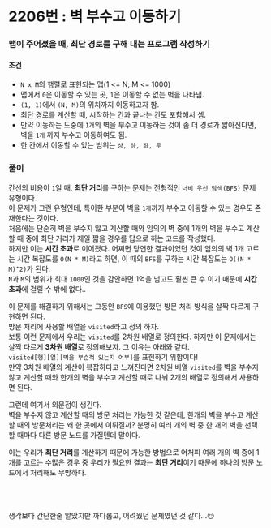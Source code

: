 # 2206번 : 벽 부수고 이동하기
### 맵이 주어졌을 때, 최단 경로를 구해 내는 프로그램 작성하기
#### 조건
- ```N x M```의 행렬로 표현되는 맵(1 <= N, M <= 1000)
- 맵에서 ```0```은 이동할 수 있는 곳, ```1```은 이동할 수 없는 벽을 나타냄.
- ```(1, 1)```에서 ```(N, M)```의 위치까지 이동하고자 함.
- 최단 경로를 계산할 때, 시작하는 칸과 끝나는 칸도 포함해서 셈.
- 만약 이동하는 도중에 ```1개```의 벽을 부수고 이동하는 것이 좀 더 경로가 짧아진다면, 벽을 ```1개``` 까지 부수고 이동하여도 됨.
- 한 칸에서 이동할 수 있는 범위는 ```상, 하, 좌, 우```
### 풀이  
간선의 비용이 ```1```일 때, **최단 거리**를 구하는 문제는 전형적인 ```너비 우선 탐색(BFS)``` 문제 유형이다.  
이 문제가 그런 유형인데, 특이한 부분이 벽을 ```1개```까지 부수고 이동할 수 있는 경우도 존재한다는 것이다.  
처음에는 단순히 벽을 부수지 않고 계산할 때와 임의의 벽 중에 1개의 벽을 부수고 계산할 때 중에 최단 거리가 제일 짧을 경우를 답으로 하는 코드를 작성했다.  
하지만 이는 **시간 초과**로 이어졌다. 어쩌면 당연한 결과이었던 것이 임의의 벽 1개 고르는 시간 복잡도를 ```O(N * M)```라고 하면, 이 때의 ```BFS```를 구하는 시간 복잡도는 ```O((N * M)^2)```가 된다.   
```N```과 ```M```의 범위가 최대 ```1000```인 것을 감안하면 1억을 넘고도 훨씬 큰 수 이기 때문에 **시간 초과**에 걸릴 수 밖에 없다..  

이 문제를 해결하기 위해서는 그동안 ```BFS```에 이용했던 방문 처리 방식을 살짝 다르게 구현하면 된다.  
방문 처리에 사용할 배열을 ```visited```라고 정의 하자.  
보통 이런 문제에서 우리는 ```visited```를 2차원 배열로 정의한다. 하지만 이 문제에서는 살짝 다르게 **3차원 배열**로 정의해보자. 그 이유는 아래와 같다.    
```visited[행][열][벽을 부순적 있는지 여부]```를 표현하기 위함이다!  
만약 3차원 배열의 계산이 복잡하다고 느껴진다면 2차원 배열 ```visited```를 벽을 부수지 않고 계산할 때와 한개의 벽을 부수고 계산할 때로 나눠 2개의 배열로 정의해서 사용하면 된다.

그런데 여기서 의문점이 생긴다.  
벽을 부수지 않고 계산할 때의 방문 처리는 가능한 것 같은데, 한개의 벽을 부수고 계산할 때의 방문처리는 왜 한 곳에서 이뤄질까? 분명히 여러 개의 벽 중 한 개의 벽을 선택할 때마다 다른 방문 노드를 가질텐데 말이다.  

이는 우리가 **최단 거리**를 계산하기 때문에 가능한 방법으로 어처피 여러 개의 벽 중에 1개를 고르는 수많은 경우 중 우리가 필요한 결과는 **최단 거리**이기 때문에 하나의 방문 노드에서 처리해도 무방하다.

<br>
<br>
<br>
생각보다 간단한줄 알았지만 까다롭고, 어려웠던 문제였던 것 같다...😔

